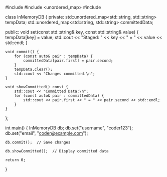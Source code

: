 #include <iostream>
#include <unordered_map>
#include <string>

class InMemoryDB {
private:
    std::unordered_map<std::string, std::string> tempData;
    std::unordered_map<std::string, std::string> committedData;

public:
    void set(const std::string& key, const std::string& value) {
        tempData[key] = value;
        std::cout << "Staged: " << key << " = " << value << std::endl;
    }

    void commit() {
        for (const auto& pair : tempData) {
            committedData[pair.first] = pair.second;
        }
        tempData.clear();
        std::cout << "Changes committed.\n";
    }

    void showCommitted() const {
        std::cout << "Committed Data:\n";
        for (const auto& pair : committedData) {
            std::cout << pair.first << " = " << pair.second << std::endl;
        }
    }
};

int main() {
    InMemoryDB db;
    db.set("username", "coder123");
    db.set("email", "coder@example.com");

    db.commit();  // Save changes

    db.showCommitted();  // Display committed data

    return 0;
}

